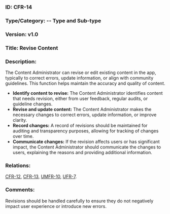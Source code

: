 ### ID: CFR-14 
 
### Type/Category: -- Type and Sub-type

### Version: v1.0
 
### Title: Revise Content
  
### Description: 

The Content Administrator can revise or edit existing content in the app, typically to correct errors, update information, or align with community guidelines. This function helps maintain the accuracy and quality of content. 

* **Identify content to revise:** The Content Administrator identifies content that needs revision, either from user feedback, regular audits, or guideline changes.
* **Revise and update content:** The Content Administrator makes the necessary changes to correct errors, update information, or improve clarity.
* **Record changes:** A record of revisions should be maintained for auditing and transparency purposes, allowing for tracking of changes over time.
* **Communicate changes:** If the revision affects users or has significant impact, the Content Administrator should communicate the changes to users, explaining the reasons and providing additional information.

### Relations:
[CFR-12](https://github.com/carmensat/RECIPE-ROULETTE/blob/main/REQUIREMENTS/CFR-12.md), [CFR-13](https://github.com/carmensat/RECIPE-ROULETTE/blob/main/REQUIREMENTS/CFR-13.md), [UMFR-10](https://github.com/carmensat/RECIPE-ROULETTE/blob/main/REQUIREMENTS/MFR-10.md), 
[UFR-7](https://github.com/carmensat/RECIPE-ROULETTE/blob/main/REQUIREMENTS/UFR-7.md).

### Comments: 
Revisions should be handled carefully to ensure they do not negatively impact user experience or introduce new errors.
